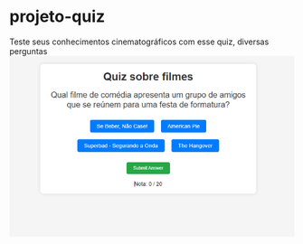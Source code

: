 # projeto-quiz

Teste seus conhecimentos cinematográficos com esse quiz, diversas perguntas
![quiz](https://raw.githubusercontent.com/guilherlimaa/projeto-quiz/main/Capturar.PNG)
